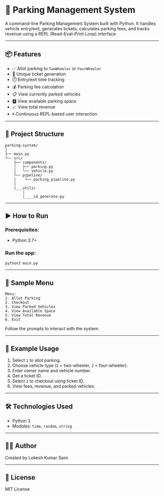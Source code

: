 # 🚗 Parking Management System

A command-line Parking Management System built with Python. It handles vehicle entry/exit, generates tickets, calculates parking fees, and tracks revenue using a REPL (Read–Eval–Print Loop) interface.

---

## 📦 Features

- ✅ Allot parking to `TwoWheeler` or `FourWheeler`
- 🎫 Unique ticket generation
- ⏱️ Entry/exit time tracking
- 💰 Parking fee calculation
- 📋 View currently parked vehicles
- 🅿️ View available parking space
- 📈 View total revenue
- 🌀 Continuous REPL-based user interaction

---

## 📁 Project Structure

```
parking-system/
│
├── main.py
└── src/
    ├── components/
    │   ├── parking.py
    │   └── vehicle.py
    └── pipeline/
    |    └── parking_pipeline.py
    |
    |___utils/
        |
        |____id_generate.py 
```

---

## ▶️ How to Run

### Prerequisites:
- Python 3.7+

### Run the app:
```bash
python3 main.py
```

---

## 🧪 Sample Menu

```
Menu:
1. Allot Parking
2. Checkout
3. View Parked Vehicles
4. View Available Space
5. View Total Revenue
6. Exit
```

Follow the prompts to interact with the system.

---

## 🧠 Example Usage

1. Select `1` to allot parking.
2. Choose vehicle type (`1` = two-wheeler, `2` = four-wheeler).
3. Enter owner name and vehicle number.
4. Get a ticket ID.
5. Select `2` to checkout using ticket ID.
6. View fees, revenue, and parked vehicles.

---

## 🛠 Technologies Used

- Python 3
- Modules: `time`, `random`, `string`

---


## 👨‍💻 Author

Created by Lokesh Kumar Saini

---

## 📄 License

MIT License
